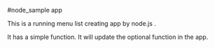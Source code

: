 #node_sample app

This is a running menu list creating app by node.js .

It has a simple function.
It will update the optional function in the app.
